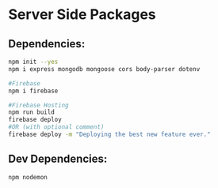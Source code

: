 # Server Side Packages

## Dependencies:
```bash
npm init --yes
npm i express mongodb mongoose cors body-parser dotenv

#Firebase
npm i firebase

#Firebase Hosting
npm run build
firebase deploy
#OR (with optional comment)
firebase deploy -m "Deploying the best new feature ever."
```

## Dev Dependencies:
```bash
npm nodemon
```
